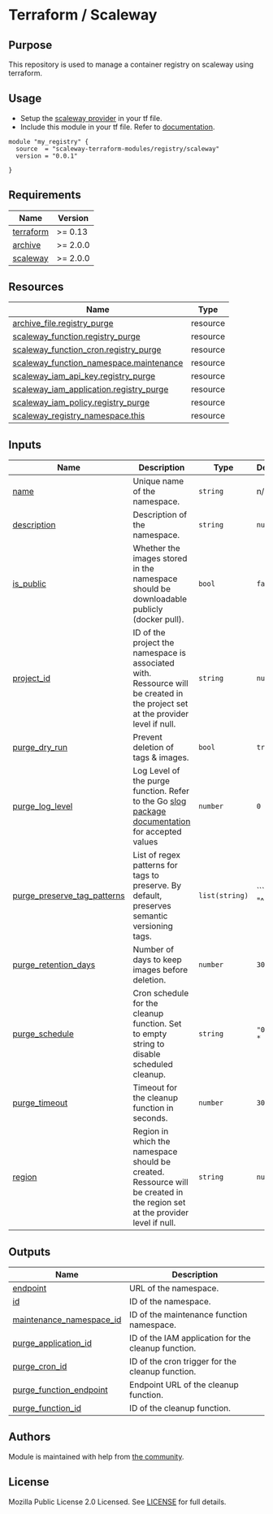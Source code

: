 # Terraform / Scaleway

## Purpose

This repository is used to manage a container registry on scaleway using terraform.

## Usage

- Setup the [scaleway provider](https://www.terraform.io/docs/providers/scaleway/index.html) in your tf file.
- Include this module in your tf file. Refer to [documentation](https://www.terraform.io/docs/modules/sources.html#generic-git-repository).

```hcl
module "my_registry" {
  source  = "scaleway-terraform-modules/registry/scaleway"
  version = "0.0.1"

}
```

<!-- BEGIN_TF_DOCS -->
## Requirements

| Name | Version |
|------|---------|
| <a name="requirement_terraform"></a> [terraform](#requirement_terraform) | >= 0.13 |
| <a name="requirement_archive"></a> [archive](#requirement_archive) | >= 2.0.0 |
| <a name="requirement_scaleway"></a> [scaleway](#requirement_scaleway) | >= 2.0.0 |

## Resources

| Name | Type |
|------|------|
| [archive_file.registry_purge](https://registry.terraform.io/providers/hashicorp/archive/latest/docs/resources/file) | resource |
| [scaleway_function.registry_purge](https://registry.terraform.io/providers/scaleway/scaleway/latest/docs/resources/function) | resource |
| [scaleway_function_cron.registry_purge](https://registry.terraform.io/providers/scaleway/scaleway/latest/docs/resources/function_cron) | resource |
| [scaleway_function_namespace.maintenance](https://registry.terraform.io/providers/scaleway/scaleway/latest/docs/resources/function_namespace) | resource |
| [scaleway_iam_api_key.registry_purge](https://registry.terraform.io/providers/scaleway/scaleway/latest/docs/resources/iam_api_key) | resource |
| [scaleway_iam_application.registry_purge](https://registry.terraform.io/providers/scaleway/scaleway/latest/docs/resources/iam_application) | resource |
| [scaleway_iam_policy.registry_purge](https://registry.terraform.io/providers/scaleway/scaleway/latest/docs/resources/iam_policy) | resource |
| [scaleway_registry_namespace.this](https://registry.terraform.io/providers/scaleway/scaleway/latest/docs/resources/registry_namespace) | resource |

## Inputs

| Name | Description | Type | Default | Required |
|------|-------------|------|---------|:--------:|
| <a name="input_name"></a> [name](#input_name) | Unique name of the namespace. | `string` | n/a | yes |
| <a name="input_description"></a> [description](#input_description) | Description of the namespace. | `string` | `null` | no |
| <a name="input_is_public"></a> [is_public](#input_is_public) | Whether the images stored in the namespace should be downloadable publicly (docker pull). | `bool` | `false` | no |
| <a name="input_project_id"></a> [project_id](#input_project_id) | ID of the project the namespace is associated with. Ressource will be created in the project set at the provider level if null. | `string` | `null` | no |
| <a name="input_purge_dry_run"></a> [purge_dry_run](#input_purge_dry_run) | Prevent deletion of tags & images. | `bool` | `true` | no |
| <a name="input_purge_log_level"></a> [purge_log_level](#input_purge_log_level) | Log Level of the purge function. Refer to the Go [slog package documentation](https://pkg.go.dev/log/slog#Level) for accepted values | `number` | `0` | no |
| <a name="input_purge_preserve_tag_patterns"></a> [purge_preserve_tag_patterns](#input_purge_preserve_tag_patterns) | List of regex patterns for tags to preserve. By default, preserves semantic versioning tags. | `list(string)` | ```[ "^v(0|[1-9]\\d*)\\.(0|[1-9]\\d*)\\.(0|[1-9]\\d*)(?:-((?:0|[1-9]\\d*|\\d*[a-zA-Z-][0-9a-zA-Z-]*)(?:\\.(?:0|[1-9]\\d*|\\d*[a-zA-Z-][0-9a-zA-Z-]*))*))?(?:\\+([0-9a-zA-Z-]+(?:\\.[0-9a-zA-Z-]+)*))?$" ]``` | no |
| <a name="input_purge_retention_days"></a> [purge_retention_days](#input_purge_retention_days) | Number of days to keep images before deletion. | `number` | `30` | no |
| <a name="input_purge_schedule"></a> [purge_schedule](#input_purge_schedule) | Cron schedule for the cleanup function. Set to empty string to disable scheduled cleanup. | `string` | `"0 0 * * *"` | no |
| <a name="input_purge_timeout"></a> [purge_timeout](#input_purge_timeout) | Timeout for the cleanup function in seconds. | `number` | `300` | no |
| <a name="input_region"></a> [region](#input_region) | Region in which the namespace should be created. Ressource will be created in the region set at the provider level if null. | `string` | `null` | no |

## Outputs

| Name | Description |
|------|-------------|
| <a name="output_endpoint"></a> [endpoint](#output_endpoint) | URL of the namespace. |
| <a name="output_id"></a> [id](#output_id) | ID of the namespace. |
| <a name="output_maintenance_namespace_id"></a> [maintenance_namespace_id](#output_maintenance_namespace_id) | ID of the maintenance function namespace. |
| <a name="output_purge_application_id"></a> [purge_application_id](#output_purge_application_id) | ID of the IAM application for the cleanup function. |
| <a name="output_purge_cron_id"></a> [purge_cron_id](#output_purge_cron_id) | ID of the cron trigger for the cleanup function. |
| <a name="output_purge_function_endpoint"></a> [purge_function_endpoint](#output_purge_function_endpoint) | Endpoint URL of the cleanup function. |
| <a name="output_purge_function_id"></a> [purge_function_id](#output_purge_function_id) | ID of the cleanup function. |
<!-- END_TF_DOCS -->

## Authors

Module is maintained with help from [the community](https://github.com/scaleway-terraform-modules/terraform-scaleway-registry/graphs/contributors).

## License

Mozilla Public License 2.0 Licensed. See [LICENSE](https://github.com/scaleway-terraform-modules/terraform-scaleway-registry/tree/master/LICENSE) for full details.

